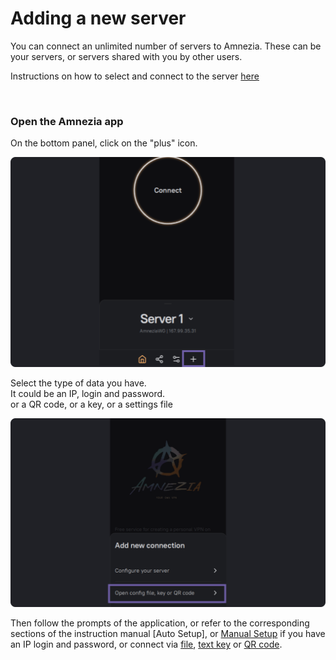 # Adding a new server 

You can connect an unlimited number of servers to Amnezia. These can be your servers, or servers shared with you by other users.

Instructions on how to select and connect to the server [here]

&nbsp;

### Open the Amnezia app

On the bottom panel, click on the "plus" icon.

![](https://raw.githubusercontent.com/amnezia-vpn/amnezia.org-content/master/docs/en/instructions/15_server-adding/img/sa_en_1.png)


Select the type of data you have. \
It could be an IP, login and password. \
or a QR code, or a key, or a settings file


![](https://raw.githubusercontent.com/amnezia-vpn/amnezia.org-content/master/docs/en/instructions/15_server-adding/img/sa_en_3.png)

Then follow the prompts of the application, or refer to the corresponding sections of the instruction manual
[Auto Setup], or [Manual Setup] if you have an IP login and password,
or connect via [file], [text key] or [QR code].


[amnezia-site-ext-link]: https://amnezia-web-nx1r.vercel.app
[about-int-link]: /about
[here]: ../instructions/13_select-server
[Automatic setup]: ../instructions/01_auto-install
[Manual setup]: ../instructions/02_manual-install
[file]: ../instructions/04_file-connection
[text key]: ../instructions/03_text-key-connection 
[QR code]: ../instructions/05_qr-code_connection


